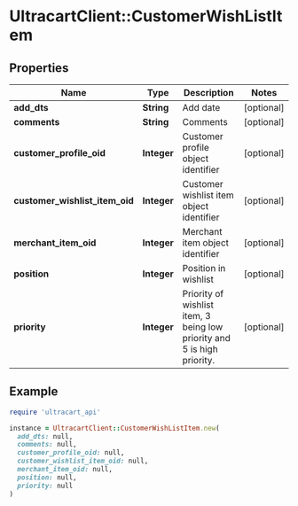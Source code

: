 # UltracartClient::CustomerWishListItem

## Properties

| Name | Type | Description | Notes |
| ---- | ---- | ----------- | ----- |
| **add_dts** | **String** | Add date | [optional] |
| **comments** | **String** | Comments | [optional] |
| **customer_profile_oid** | **Integer** | Customer profile object identifier | [optional] |
| **customer_wishlist_item_oid** | **Integer** | Customer wishlist item object identifier | [optional] |
| **merchant_item_oid** | **Integer** | Merchant item object identifier | [optional] |
| **position** | **Integer** | Position in wishlist | [optional] |
| **priority** | **Integer** | Priority of wishlist item, 3 being low priority and 5 is high priority. | [optional] |

## Example

```ruby
require 'ultracart_api'

instance = UltracartClient::CustomerWishListItem.new(
  add_dts: null,
  comments: null,
  customer_profile_oid: null,
  customer_wishlist_item_oid: null,
  merchant_item_oid: null,
  position: null,
  priority: null
)
```


